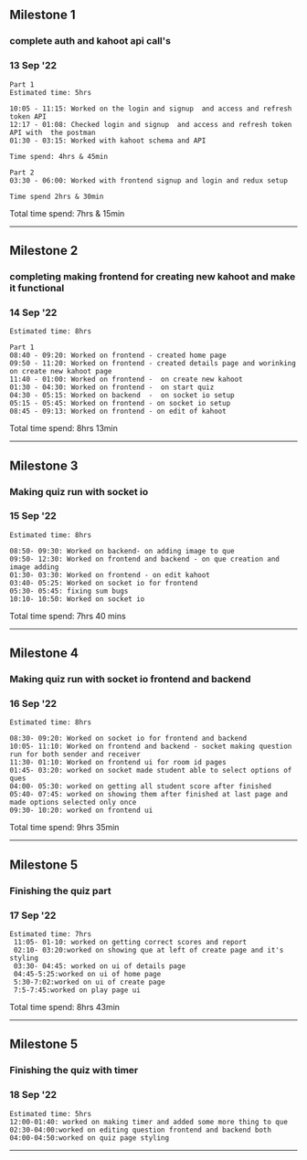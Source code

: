## Milestone 1

### complete auth and kahoot api call's

### 13 Sep '22

    Part 1
    Estimated time: 5hrs

    10:05 - 11:15: Worked on the login and signup  and access and refresh token API
    12:17 - 01:08: Checked login and signup  and access and refresh token API with  the postman
    01:30 - 03:15: Worked with kahoot schema and API

    Time spend: 4hrs & 45min

    Part 2
    03:30 - 06:00: Worked with frontend signup and login and redux setup

    Time spend 2hrs & 30min

Total time spend: 7hrs & 15min

---

## Milestone 2

### completing making frontend for creating new kahoot and make it functional

### 14 Sep '22

    Estimated time: 8hrs

    Part 1
    08:40 - 09:20: Worked on frontend - created home page
    09:50 - 11:20: Worked on frontend - created details page and worinking on create new kahoot page
    11:40 - 01:00: Worked on frontend -  on create new kahoot
    01:30 - 04:30: Worked on frontend -  on start quiz
    04:30 - 05:15: Worked on backend  -  on socket io setup
    05:15 - 05:45: Worked on frontend - on socket io setup
    08:45 - 09:13: Worked on frontend - on edit of kahoot

Total time spend: 8hrs 13min

---

## Milestone 3

### Making quiz run with socket io

### 15 Sep '22

    Estimated time: 8hrs

    08:50- 09:30: Worked on backend- on adding image to que
    09:50- 12:30: Worked on frontend and backend - on que creation and image adding
    01:30- 03:30: Worked on frontend - on edit kahoot
    03:40- 05:25: Worked on socket io for frontend
    05:30- 05:45: fixing sum bugs
    10:10- 10:50: Worked on socket io

Total time spend: 7hrs 40 mins

---

## Milestone 4

### Making quiz run with socket io frontend and backend

### 16 Sep '22

    Estimated time: 8hrs

    08:30- 09:20: Worked on socket io for frontend and backend
    10:05- 11:10: Worked on frontend and backend - socket making question run for both sender and receiver
    11:30- 01:10: Worked on frontend ui for room id pages
    01:45- 03:20: worked on socket made student able to select options of ques
    04:00- 05:30: worked on getting all student score after finished
    05:40- 07:45: worked on showing them after finished at last page and made options selected only once
    09:30- 10:20: worked on frontend ui

Total time spend: 9hrs 35min

---

## Milestone 5

### Finishing the quiz part

### 17 Sep '22

    Estimated time: 7hrs
     11:05- 01-10: worked on getting correct scores and report
     02:10- 03:20:worked on showing que at left of create page and it's styling
     03:30- 04:45: worked on ui of details page
     04:45-5:25:worked on ui of home page
     5:30-7:02:worked on ui of create page
     7:5-7:45:worked on play page ui

Total time spend: 8hrs 43min

---

## Milestone 5

### Finishing the quiz with timer

### 18 Sep '22

    Estimated time: 5hrs
    12:00-01:40: worked on making timer and added some more thing to que
    02:30-04:00:worked on editing question frontend and backend both
    04:00-04:50:worked on quiz page styling

---
